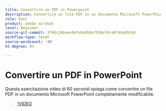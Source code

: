```yaml
---
title: Convertire un PDF in Powerpoint
description: Convertire un file PDF in un documento Microsoft PowerPoint completamente modificabile
role: User
product: adobe acrobat
level: Beginner
source-git-commit: 3f9dc206aee94fa9a8b9a7938ef4ca0f4de89164
workflow-type: tm+mt
source-wordcount: '40'
ht-degree: 0%

---
```


# Convertire un PDF in PowerPoint

Questa esercitazione video di 60 secondi spiega come convertire un file PDF in un documento Microsoft PowerPoint completamente modificabile.

>[!VIDEO](https://video.tv.adobe.com/v/342629?quality=12&learn=on&hidetitle=true)
